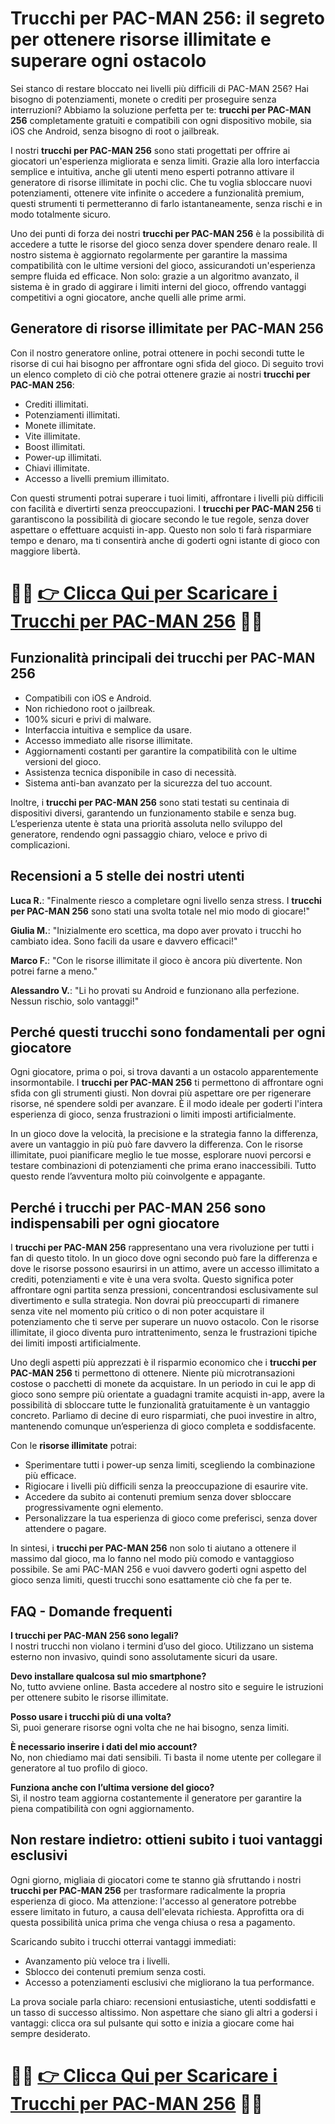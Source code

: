 <h1>Trucchi per PAC-MAN 256: il segreto per ottenere risorse illimitate e superare ogni ostacolo</h1>

<p>Sei stanco di restare bloccato nei livelli più difficili di PAC-MAN 256? Hai bisogno di potenziamenti, monete o crediti per proseguire senza interruzioni? Abbiamo la soluzione perfetta per te: <strong>trucchi per PAC-MAN 256</strong> completamente gratuiti e compatibili con ogni dispositivo mobile, sia iOS che Android, senza bisogno di root o jailbreak.</p>

<p>I nostri <strong>trucchi per PAC-MAN 256</strong> sono stati progettati per offrire ai giocatori un'esperienza migliorata e senza limiti. Grazie alla loro interfaccia semplice e intuitiva, anche gli utenti meno esperti potranno attivare il generatore di risorse illimitate in pochi clic. Che tu voglia sbloccare nuovi potenziamenti, ottenere vite infinite o accedere a funzionalità premium, questi strumenti ti permetteranno di farlo istantaneamente, senza rischi e in modo totalmente sicuro.</p>

<p>Uno dei punti di forza dei nostri <strong>trucchi per PAC-MAN 256</strong> è la possibilità di accedere a tutte le risorse del gioco senza dover spendere denaro reale. Il nostro sistema è aggiornato regolarmente per garantire la massima compatibilità con le ultime versioni del gioco, assicurandoti un'esperienza sempre fluida ed efficace. Non solo: grazie a un algoritmo avanzato, il sistema è in grado di aggirare i limiti interni del gioco, offrendo vantaggi competitivi a ogni giocatore, anche quelli alle prime armi.</p>

<h2>Generatore di risorse illimitate per PAC-MAN 256</h2>

<p>Con il nostro generatore online, potrai ottenere in pochi secondi tutte le risorse di cui hai bisogno per affrontare ogni sfida del gioco. Di seguito trovi un elenco completo di ciò che potrai ottenere grazie ai nostri <strong>trucchi per PAC-MAN 256</strong>:</p>

<ul>
  <li>Crediti illimitati.</li>
  <li>Potenziamenti illimitati.</li>
  <li>Monete illimitate.</li>
  <li>Vite illimitate.</li>
  <li>Boost illimitati.</li>
  <li>Power-up illimitati.</li>
  <li>Chiavi illimitate.</li>
  <li>Accesso a livelli premium illimitato.</li>
</ul>

<p>Con questi strumenti potrai superare i tuoi limiti, affrontare i livelli più difficili con facilità e divertirti senza preoccupazioni. I <strong>trucchi per PAC-MAN 256</strong> ti garantiscono la possibilità di giocare secondo le tue regole, senza dover aspettare o effettuare acquisti in-app. Questo non solo ti farà risparmiare tempo e denaro, ma ti consentirà anche di goderti ogni istante di gioco con maggiore libertà.</p>

# 🔴🔴 **[👉 Clicca Qui per Scaricare i Trucchi per PAC-MAN 256](https://tinyurl.com/ToccoGioco)** 🔴🔴

<h2>Funzionalità principali dei trucchi per PAC-MAN 256</h2>

<ul>
  <li>Compatibili con iOS e Android.</li>
  <li>Non richiedono root o jailbreak.</li>
  <li>100% sicuri e privi di malware.</li>
  <li>Interfaccia intuitiva e semplice da usare.</li>
  <li>Accesso immediato alle risorse illimitate.</li>
  <li>Aggiornamenti costanti per garantire la compatibilità con le ultime versioni del gioco.</li>
  <li>Assistenza tecnica disponibile in caso di necessità.</li>
  <li>Sistema anti-ban avanzato per la sicurezza del tuo account.</li>
</ul>

<p>Inoltre, i <strong>trucchi per PAC-MAN 256</strong> sono stati testati su centinaia di dispositivi diversi, garantendo un funzionamento stabile e senza bug. L’esperienza utente è stata una priorità assoluta nello sviluppo del generatore, rendendo ogni passaggio chiaro, veloce e privo di complicazioni.</p>

<h2>Recensioni a 5 stelle dei nostri utenti</h2>

<p><strong>Luca R.</strong>: "Finalmente riesco a completare ogni livello senza stress. I <strong>trucchi per PAC-MAN 256</strong> sono stati una svolta totale nel mio modo di giocare!"</p>

<p><strong>Giulia M.</strong>: "Inizialmente ero scettica, ma dopo aver provato i trucchi ho cambiato idea. Sono facili da usare e davvero efficaci!"</p>

<p><strong>Marco F.</strong>: "Con le risorse illimitate il gioco è ancora più divertente. Non potrei farne a meno."</p>

<p><strong>Alessandro V.</strong>: "Li ho provati su Android e funzionano alla perfezione. Nessun rischio, solo vantaggi!"</p>

<h2>Perché questi trucchi sono fondamentali per ogni giocatore</h2>

<p>Ogni giocatore, prima o poi, si trova davanti a un ostacolo apparentemente insormontabile. I <strong>trucchi per PAC-MAN 256</strong> ti permettono di affrontare ogni sfida con gli strumenti giusti. Non dovrai più aspettare ore per rigenerare risorse, né spendere soldi per avanzare. È il modo ideale per goderti l'intera esperienza di gioco, senza frustrazioni o limiti imposti artificialmente.</p>

<p>In un gioco dove la velocità, la precisione e la strategia fanno la differenza, avere un vantaggio in più può fare davvero la differenza. Con le risorse illimitate, puoi pianificare meglio le tue mosse, esplorare nuovi percorsi e testare combinazioni di potenziamenti che prima erano inaccessibili. Tutto questo rende l’avventura molto più coinvolgente e appagante.</p>

<h2>Perché i trucchi per PAC-MAN 256 sono indispensabili per ogni giocatore</h2>

<p>I <strong>trucchi per PAC-MAN 256</strong> rappresentano una vera rivoluzione per tutti i fan di questo titolo. In un gioco dove ogni secondo può fare la differenza e dove le risorse possono esaurirsi in un attimo, avere un accesso illimitato a crediti, potenziamenti e vite è una vera svolta. Questo significa poter affrontare ogni partita senza pressioni, concentrandosi esclusivamente sul divertimento e sulla strategia. Non dovrai più preoccuparti di rimanere senza vite nel momento più critico o di non poter acquistare il potenziamento che ti serve per superare un nuovo ostacolo. Con le risorse illimitate, il gioco diventa puro intrattenimento, senza le frustrazioni tipiche dei limiti imposti artificialmente.</p>

<p>Uno degli aspetti più apprezzati è il risparmio economico che i <strong>trucchi per PAC-MAN 256</strong> ti permettono di ottenere. Niente più microtransazioni costose o pacchetti di monete da acquistare. In un periodo in cui le app di gioco sono sempre più orientate a guadagni tramite acquisti in-app, avere la possibilità di sbloccare tutte le funzionalità gratuitamente è un vantaggio concreto. Parliamo di decine di euro risparmiati, che puoi investire in altro, mantenendo comunque un’esperienza di gioco completa e soddisfacente.</p>

<p>Con le <strong>risorse illimitate</strong> potrai:</p>

<ul>
  <li>Sperimentare tutti i power-up senza limiti, scegliendo la combinazione più efficace.</li>
  <li>Rigiocare i livelli più difficili senza la preoccupazione di esaurire vite.</li>
  <li>Accedere da subito ai contenuti premium senza dover sbloccare progressivamente ogni elemento.</li>
  <li>Personalizzare la tua esperienza di gioco come preferisci, senza dover attendere o pagare.</li>
</ul>

<p>In sintesi, i <strong>trucchi per PAC-MAN 256</strong> non solo ti aiutano a ottenere il massimo dal gioco, ma lo fanno nel modo più comodo e vantaggioso possibile. Se ami PAC-MAN 256 e vuoi davvero goderti ogni aspetto del gioco senza limiti, questi trucchi sono esattamente ciò che fa per te.</p>

<h2>FAQ - Domande frequenti</h2>

<p><strong>I trucchi per PAC-MAN 256 sono legali?</strong><br>
I nostri trucchi non violano i termini d’uso del gioco. Utilizzano un sistema esterno non invasivo, quindi sono assolutamente sicuri da usare.</p>

<p><strong>Devo installare qualcosa sul mio smartphone?</strong><br>
No, tutto avviene online. Basta accedere al nostro sito e seguire le istruzioni per ottenere subito le risorse illimitate.</p>

<p><strong>Posso usare i trucchi più di una volta?</strong><br>
Sì, puoi generare risorse ogni volta che ne hai bisogno, senza limiti.</p>

<p><strong>È necessario inserire i dati del mio account?</strong><br>
No, non chiediamo mai dati sensibili. Ti basta il nome utente per collegare il generatore al tuo profilo di gioco.</p>

<p><strong>Funziona anche con l’ultima versione del gioco?</strong><br>
Sì, il nostro team aggiorna costantemente il generatore per garantire la piena compatibilità con ogni aggiornamento.</p>

<h2>Non restare indietro: ottieni subito i tuoi vantaggi esclusivi</h2>

<p>Ogni giorno, migliaia di giocatori come te stanno già sfruttando i nostri <strong>trucchi per PAC-MAN 256</strong> per trasformare radicalmente la propria esperienza di gioco. Ma attenzione: l'accesso al generatore potrebbe essere limitato in futuro, a causa dell'elevata richiesta. Approfitta ora di questa possibilità unica prima che venga chiusa o resa a pagamento.</p>

<p>Scaricando subito i trucchi otterrai vantaggi immediati:</p>
<ul>
  <li>Avanzamento più veloce tra i livelli.</li>
  <li>Sblocco dei contenuti premium senza costi.</li>
  <li>Accesso a potenziamenti esclusivi che migliorano la tua performance.</li>
</ul>

<p>La prova sociale parla chiaro: recensioni entusiastiche, utenti soddisfatti e un tasso di successo altissimo. Non aspettare che siano gli altri a godersi i vantaggi: clicca ora sul pulsante qui sotto e inizia a giocare come hai sempre desiderato.</p>

# 🔴🔴 **[👉 Clicca Qui per Scaricare i Trucchi per PAC-MAN 256](https://tinyurl.com/ToccoGioco)** 🔴🔴
